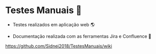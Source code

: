 # Testes Manuais 🐞

* Testes realizados em aplicação web 🌎

* Documentação realizada com as ferramentas Jira e Confluence 📝

https://github.com/Sidnei2018/TestesManuais/wiki
